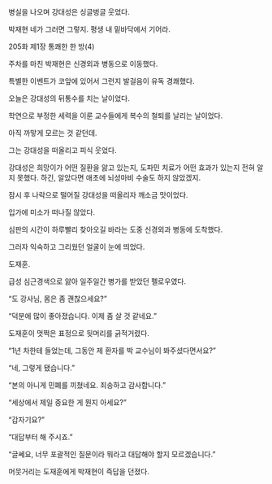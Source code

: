 병실을 나오며 강대성은 싱글벙글 웃었다.

박재현 네가 그러면 그렇지. 평생 내 밑바닥에서 기어라.

205화 제1장 통쾌한 한 방(4)

주차를 마친 박재현은 신경외과 병동으로 이동했다.

특별한 이벤트가 코앞에 있어서 그런지 발걸음이 유독 경쾌했다.

오늘은 강대성의 뒤통수를 치는 날이었다.

학연으로 부정한 세력을 이룬 교수들에게 복수의 철퇴를 날리는 날이었다.

아직 까맣게 모르는 것 같던데.

그는 강대성을 떠올리고 피식 웃었다.

강대성은 희망이가 어떤 질환을 앓고 있는지, 도파민 치료가 어떤 효과가 있는지 전혀 알지 못했다. 하긴, 알았다면 애초에 뇌성마비 수술도 하지 않았겠지.

잠시 후 나락으로 떨어질 강대성을 떠올리자 깨소금 맛이었다.

입가에 미소가 떠나질 않았다.

심판의 시간이 하루빨리 찾아오길 바라는 도중 신경외과 병동에 도착했다.

그러자 익숙하고 그리웠던 얼굴이 눈에 띄었다.

도재훈.

급성 심근경색으로 앓아 일주일간 병가를 받았던 펠로우였다.

“도 강사님, 몸은 좀 괜찮으세요?”

“덕분에 많이 좋아졌습니다. 이제 좀 살 것 같네요.”

도재훈이 멋쩍은 표정으로 뒷머리를 긁적거렸다.

“1년 차한테 들었는데, 그동안 제 환자를 박 교수님이 봐주셨다면서요?”

“네, 그렇게 됐습니다.”

“본의 아니게 민폐를 끼쳤네요. 죄송하고 감사합니다.”

“세상에서 제일 중요한 게 뭔지 아세요?”

“갑자기요?”

“대답부터 해 주시죠.”

“글쎄요, 너무 포괄적인 질문이라 뭐라고 대답해야 할지 모르겠습니다.”

머뭇거리는 도재훈에게 박재현이 즉답을 던졌다.